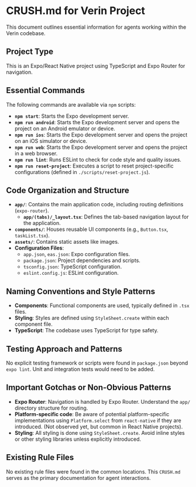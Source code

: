 # CRUSH.md for Verin Project

This document outlines essential information for agents working within the Verin codebase.

## Project Type

This is an Expo/React Native project using TypeScript and Expo Router for navigation.

## Essential Commands

The following commands are available via `npm` scripts:

*   **`npm start`**: Starts the Expo development server.
*   **`npm run android`**: Starts the Expo development server and opens the project on an Android emulator or device.
*   **`npm run ios`**: Starts the Expo development server and opens the project on an iOS simulator or device.
*   **`npm run web`**: Starts the Expo development server and opens the project in a web browser.
*   **`npm run lint`**: Runs ESLint to check for code style and quality issues.
*   **`npm run reset-project`**: Executes a script to reset project-specific configurations (defined in `./scripts/reset-project.js`).

## Code Organization and Structure

*   **`app/`**: Contains the main application code, including routing definitions (`expo-router`).
    *   **`app/(tabs)/_layout.tsx`**: Defines the tab-based navigation layout for the application.
*   **`components/`**: Houses reusable UI components (e.g., `Button.tsx`, `taskList.tsx`).
*   **`assets/`**: Contains static assets like images.
*   **Configuration Files**:
    *   `app.json`, `eas.json`: Expo configuration files.
    *   `package.json`: Project dependencies and scripts.
    *   `tsconfig.json`: TypeScript configuration.
    *   `eslint.config.js`: ESLint configuration.

## Naming Conventions and Style Patterns

*   **Components**: Functional components are used, typically defined in `.tsx` files.
*   **Styling**: Styles are defined using `StyleSheet.create` within each component file.
*   **TypeScript**: The codebase uses TypeScript for type safety.

## Testing Approach and Patterns

No explicit testing framework or scripts were found in `package.json` beyond `expo lint`. Unit and integration tests would need to be added.

## Important Gotchas or Non-Obvious Patterns

*   **Expo Router**: Navigation is handled by Expo Router. Understand the `app/` directory structure for routing.
*   **Platform-specific code**: Be aware of potential platform-specific implementations using `Platform.select` from `react-native` if they are introduced. (Not observed yet, but common in React Native projects).
*   **Styling**: All styling is done using `StyleSheet.create`. Avoid inline styles or other styling libraries unless explicitly introduced.

## Existing Rule Files

No existing rule files were found in the common locations. This `CRUSH.md` serves as the primary documentation for agent interactions.